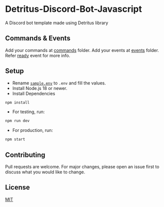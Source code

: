 # Detritus-Discord-Bot-Javascript

A Discord bot template made using Detritus library

## Commands & Events

Add your commands at [commands](src/commands) folder.
Add your events at [events](src/events) folder. Refer [ready](src/events/ready.ts) event for more info.

## Setup

- Rename [`sample.env`](sample.env) to `.env` and fill the values.
- Install Node.js 18 or newer.
- Install Dependencies

```bash
npm install
```

- For testing, run:

```bash
npm run dev
```

- For production, run:

```bash
npm start
```

## Contributing

Pull requests are welcome. For major changes, please open an issue first to discuss what you would like to change.

## License

[MIT](LICENSE)

